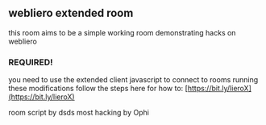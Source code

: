 ## webliero extended room

this room aims to be a simple working room demonstrating hacks on webliero

### REQUIRED!

you need to use the extended client javascript to connect to rooms running these modifications
follow the steps here for how to:
[https://bit.ly/lieroX](https://bit.ly/lieroX)

room script by dsds most hacking by Ophi
